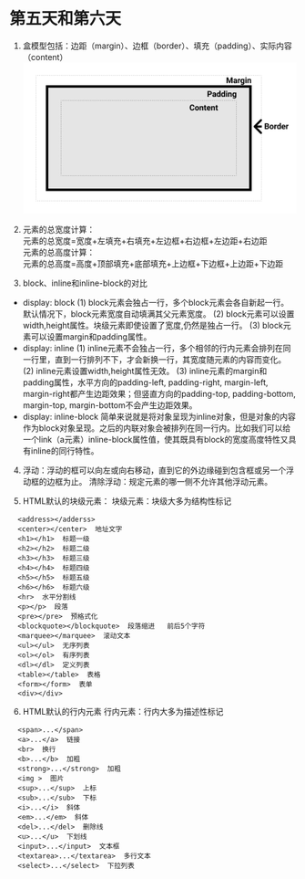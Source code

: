 # 第五天和第六天
1. 盒模型包括：边距（margin）、边框（border）、填充（padding）、实际内容（content）
![盒模型示意图](box-model.png)

2. 元素的总宽度计算：\
元素的总宽度=宽度+左填充+右填充+左边框+右边框+左边距+右边距\
元素的总高度计算：\
元素的总高度=高度+顶部填充+底部填充+上边框+下边框+上边距+下边距

3. block、inline和inline-block的对比
- display: block
(1) block元素会独占一行，多个block元素会各自新起一行。默认情况下，block元素宽度自动填满其父元素宽度。
(2) block元素可以设置width,height属性。块级元素即使设置了宽度,仍然是独占一行。
(3) block元素可以设置margin和padding属性。
- display: inline
(1) inline元素不会独占一行，多个相邻的行内元素会排列在同一行里，直到一行排列不下，才会新换一行，其宽度随元素的内容而变化。
(2) inline元素设置width,height属性无效。
(3) inline元素的margin和padding属性，水平方向的padding-left, padding-right, margin-left, margin-right都产生边距效果；但竖直方向的padding-top, padding-bottom, margin-top, margin-bottom不会产生边距效果。
- display: inline-block
简单来说就是将对象呈现为inline对象，但是对象的内容作为block对象呈现。之后的内联对象会被排列在同一行内。比如我们可以给一个link（a元素）inline-block属性值，使其既具有block的宽度高度特性又具有inline的同行特性。

4. 浮动：浮动的框可以向左或向右移动，直到它的外边缘碰到包含框或另一个浮动框的边框为止。
清除浮动：规定元素的哪一侧不允许其他浮动元素。

5. HTML默认的块级元素：
块级元素：块级大多为结构性标记
```
  <address></adderss>   
  <center></center>  地址文字
  <h1></h1>  标题一级
  <h2></h2>  标题二级
  <h3></h3>  标题三级
  <h4></h4>  标题四级
  <h5></h5>  标题五级
  <h6></h6>  标题六级
  <hr>  水平分割线
  <p></p>  段落
  <pre></pre>  预格式化
  <blockquote></blockquote>  段落缩进   前后5个字符
  <marquee></marquee>  滚动文本
  <ul></ul>  无序列表
  <ol></ol>  有序列表
  <dl></dl>  定义列表
  <table></table>  表格
  <form></form>  表单
  <div></div>
  ```

6. HTML默认的行内元素
行内元素：行内大多为描述性标记
```
  <span>...</span>
  <a>...</a>  链接
  <br>  换行
  <b>...</b>  加粗
  <strong>...</strong>  加粗
  <img >  图片
  <sup>...</sup>  上标
  <sub>...</sub>  下标
  <i>...</i>  斜体
  <em>...</em>  斜体
  <del>...</del>  删除线
  <u>...</u>  下划线
  <input>...</input>  文本框
  <textarea>...</textarea>  多行文本
  <select>...</select>  下拉列表
```